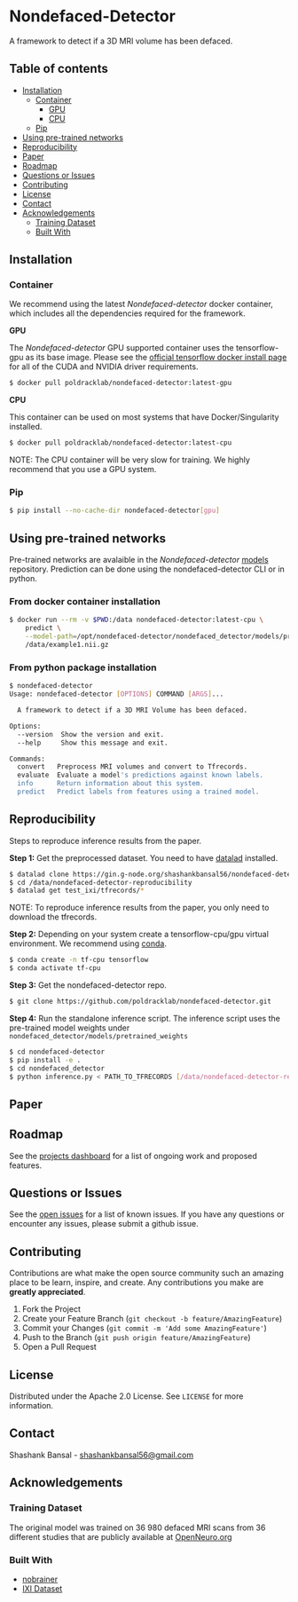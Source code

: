 # Nondefaced-Detector
A framework to detect if a 3D MRI volume has been defaced.

## Table of contents
- [Installation](#installation)
  - [Container](#container)
    - [GPU](#gpu)
    - [CPU](#cpu)
  - [Pip](#pip)
- [Using pre-trained networks](#using-pre-trained-networks)
- [Reproducibility](#reproducibility)
- [Paper](#paper)
- [Roadmap](#roadmap)
- [Questions or Issues](#questions-or-issues)
- [Contributing](#contributing)
- [License](#license)
- [Contact](#contact)
- [Acknowledgements](#acknowledgements)
  - [Training Dataset](#training-dataset)
  - [Built With](#built-with)

## Installation

### Container
We recommend using the latest *Nondefaced-detector* docker container, which includes all the dependencies required for the framework. 

**GPU**

The *Nondefaced-detector* GPU supported container uses the tensorflow-gpu as its base image. Please see the [official tensorflow docker install page](https://www.tensorflow.org/install/docker) for all of the CUDA and NVIDIA driver requirements.

```bash
$ docker pull poldracklab/nondefaced-detector:latest-gpu
```

**CPU**

This container can be used on most systems that have Docker/Singularity installed.

```bash
$ docker pull poldracklab/nondefaced-detector:latest-cpu
```
NOTE: The CPU container will be very slow for training. We highly recommend that you use a GPU system.

### Pip

```bash
$ pip install --no-cache-dir nondefaced-detector[gpu]
```

<!-- USAGE EXAMPLES -->
## Using pre-trained networks
Pre-trained networks are avalaible in the *Nondefaced-detector* [models](https://github.com/poldracklab/nondefaced-detector/tree/master/nondefaced_detector/models) repository. Prediction can be done using the nondefaced-detector CLI or in python.

### From docker container installation

```bash
$ docker run --rm -v $PWD:/data nondefaced-detector:latest-cpu \
    predict \
    --model-path=/opt/nondefaced-detector/nondefaced_detector/models/pretrained_weights \
    /data/example1.nii.gz
```

### From python package installation

```bash
$ nondefaced-detector
Usage: nondefaced-detector [OPTIONS] COMMAND [ARGS]...

  A framework to detect if a 3D MRI Volume has been defaced.

Options:
  --version  Show the version and exit.
  --help     Show this message and exit.

Commands:
  convert   Preprocess MRI volumes and convert to Tfrecords.
  evaluate  Evaluate a model's predictions against known labels.
  info      Return information about this system.
  predict   Predict labels from features using a trained model.
```
<!-- USAGE EXAMPLES -->
## Reproducibility

Steps to reproduce inference results from the paper. 

**Step 1:** Get the preprocessed dataset. You need to have [datalad](https://handbook.datalad.org/en/latest/intro/installation.html) installed. 

```bash
$ datalad clone https://gin.g-node.org/shashankbansal56/nondefaced-detector-reproducibility /data/nondefaced-detector/reproducibility
$ cd /data/nondefaced-detector-reproducibility
$ datalad get test_ixi/tfrecords/*

```
NOTE: To reproduce inference results from the paper, you only need to download the tfrecords.

**Step 2:** Depending on your system create a tensorflow-cpu/gpu virtual environment. We recommend using [conda](https://conda.io/projects/conda/en/latest/user-guide/install/index.html).

```bash
$ conda create -n tf-cpu tensorflow 
$ conda activate tf-cpu
```

**Step 3:** Get the nondefaced-detector repo.

```bash
$ git clone https://github.com/poldracklab/nondefaced-detector.git
```
**Step 4:** Run the standalone inference script. The inference script uses the pre-trained model weights under `nondefaced_detector/models/pretrained_weights`
```bash
$ cd nondefaced-detector
$ pip install -e .
$ cd nondefaced_detector
$ python inference.py < PATH_TO_TFRECORDS [/data/nondefaced-detector-reproducibility/test_ixi/tfrecords] > 
```

## Paper

## Roadmap

See the [projects dashboard](https://github.com/poldracklab/nondefaced-detector/projects) for a list of ongoing work and proposed features. 

## Questions or Issues
See the [open issues](https://github.com/poldracklab/nondefaced-detector/issues) for a list of known issues. If you have any questions or encounter any issues, please submit a github issue. 


<!-- CONTRIBUTING -->
## Contributing

Contributions are what make the open source community such an amazing place to be learn, inspire, and create. Any contributions you make are **greatly appreciated**.

1. Fork the Project
2. Create your Feature Branch (`git checkout -b feature/AmazingFeature`)
3. Commit your Changes (`git commit -m 'Add some AmazingFeature'`)
4. Push to the Branch (`git push origin feature/AmazingFeature`)
5. Open a Pull Request


<!-- LICENSE -->
## License

Distributed under the Apache 2.0 License. See `LICENSE` for more information.


<!-- CONTACT -->
## Contact

Shashank Bansal - shashankbansal56@gmail.com 


<!-- ACKNOWLEDGEMENTS -->
## Acknowledgements

### Training Dataset
The original model was trained on 36 980 defaced MRI scans from 36 different studies that are publicly available at [OpenNeuro.org](https://openneuro.org/)
### Built With

* [nobrainer](https://github.com/neuronets/nobrainer)
* [IXI Dataset](https://brain-development.org/ixi-dataset/)


<!-- MARKDOWN LINKS & IMAGES -->

<!-- https://www.markdownguide.org/basic-syntax/#reference-style-links -->
[contributors-shield]: https://img.shields.io/github/contributors/othneildrew/Best-README-Template.svg?style=for-the-badge
[contributors-url]: https://github.com/poldracklab/nondefaced-detector/graphs/contributors
[stars-shield]: https://img.shields.io/github/stars/othneildrew/Best-README-Template.svg?style=for-the-badge
[stars-url]: https://github.com/poldracklab/nondefaced-detector/stargazers
[issues-shield]: https://img.shields.io/github/issues/othneildrew/Best-README-Template.svg?style=for-the-badge
[issues-url]: https://github.com/poldracklab/nondefaced-detector/issues
[license-shield]: https://img.shields.io/github/license/othneildrew/Best-README-Template.svg?style=for-the-badge
[license-url]: https://github.com/poldracklab/nondefaced-detector/blob/master/LICENSE.txt

